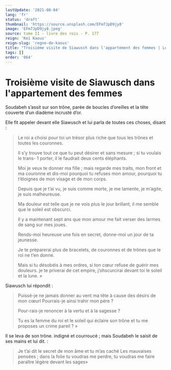 ```yaml
---
lastUpdate: '2021-08-04'
lang: 'fr'
status: 'draft'
thumbnail: 'https://source.unsplash.com/EFm7JpD9jy8'
image: 'EFm7JpD9jy8.jpeg'
source: tome II - livre des rois - P. 177
reign: 'Keï Kaous'
reign-slug: 'regne-de-kaous'
title: "Troisième visite de Siawusch dans l'appartement des femmes | Le Livre des Rois | Shâhnâmeh"
tags: []
order: '064'
---
```


<!-- LTeX: language=fr -->

# Troisième visite de Siawusch dans l'appartement des femmes

Soudabeh s’assit sur son trône, parée de boucles d’oreilles et la tête couverte d’un diadème incrusté d’or.

Elle fit appeler devant elle Siawusch et lui parla de toutes ces choses, disant :

> Le roi a choisi pour toi un trésor plus riche que tous les trônes et toutes les couronnes.
>
> Il s’y trouve tout ce que tu peut désirer et sans mesure ; si tu voulais le trans-
1
porter, il le faudrait deux cents éléphants.
>
> Moi je veux te donner ma fille ; mais regarde mes traits, mon front et ma couronne et dis-moi pourquoi tu refuses mon amour, pourquoi tu t’éloignes de mon visage et de mon corps.
>
> Depuis que je t’ai vu, je suis comme morte, je me lamente, je m’agite, je suis malheureuse.
>
> Ma douleur est telle que je ne vois plus le jour brillant, il me semble que le soleil est obscurci.
>
> Il y a maintenant sept ans que mon amour me fait verser des larmes de sang sur mes joues.
>
> Rends-moi heureuse une fois en secret, donne-moi un jour de ta jeunesse.
>
> Je te préparerai plus de bracelets, de couronnes et de trônes que le roi ne t’en donne.
>
> Mais si tu désobéis à mes ordres, si ton cœur refuse de guérir mes douleurs. je te priverai de cet empire, j’ohscurcirai devant toi le soleil et la lune. »

Siawusch lui répondit :

> Puissé-je ne jamais donner au vent ma tête à cause des désirs de mon cœurl Pourrais-je ainsi trahir mon père ?
>
> Pour-rais-je renoncer à la vertu et à la sagesse ?
>
> Tu es la femme du roi et le soleil qui éclaire son trône et tu me proposes un crime pareil ? »

Il se leva de son trône. indigné et courroucé ; mais Soudabeh le saisit de ses mains et lui dit. :

> Je t’ai dit le secret de mon âme et tu m’as caché Les mauvaises pensées ; dans la folie tu voudras me perdre, tu voudras me faire paraître légère devant les sages»

